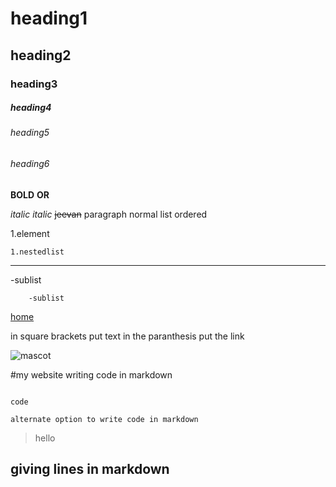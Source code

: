 # heading1
## heading2
### heading3
##### heading4
###### heading5
###### heading6

**BOLD**
__OR__

*italic*
_italic_
~~jeevan~~
paragraph normal
list ordered

1.element
    
    1.nestedlist

***

-sublist
    
        -sublist

[home](https://www.google.co.in/webhp?hl=en&sa=X&ved=0ahUKEwi4l8KI1pH5AhUUJn0KHb9yARoQPAgI."link")

in square brackets put text in the paranthesis put the link 

![mascot]()



#my website
writing code in markdown


```

code

````
`alternate option to write code in markdown`


>hello

giving lines in markdown
---
